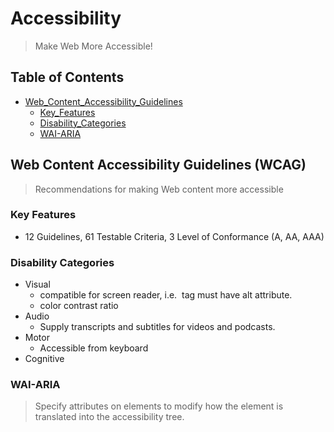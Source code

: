 # Accessibility
> Make Web More Accessible!

## Table of Contents
- [Web_Content_Accessibility_Guidelines](#web-content-accessibility-guidelines)
    - [Key_Features](#key-features)
    - [Disability_Categories](#disability-categories)
    - [WAI-ARIA](#wai-aria)

## Web Content Accessibility Guidelines (WCAG)
> Recommendations for making Web content more accessible

### Key Features
- 12 Guidelines, 61 Testable Criteria, 3 Level of Conformance (A, AA, AAA)

### Disability Categories
- Visual
    - compatible for screen reader, i.e. <img> tag must have alt attribute.
    - color contrast ratio
- Audio
    - Supply transcripts and subtitles for videos and podcasts.
- Motor
    - Accessible from keyboard
- Cognitive

### WAI-ARIA
> Specify attributes on elements to modify how the element is translated into the accessibility tree.
